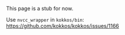 This page is a stub for now.

Use `nvcc_wrapper` in `kokkos/bin`:
https://github.com/kokkos/kokkos/issues/1166